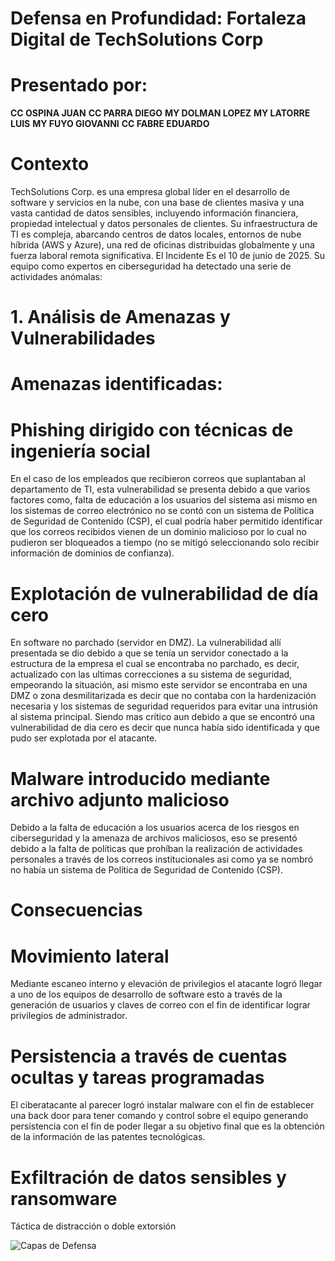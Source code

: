  # Defensa en Profundidad: Fortaleza Digital de TechSolutions Corp # 

# Presentado por: #

 **CC OSPINA JUAN**
 **CC PARRA DIEGO**
 **MY DOLMAN LOPEZ**
 **MY LATORRE LUIS**
 **MY FUYO GIOVANNI**
 **CC FABRE EDUARDO**


# Contexto #
TechSolutions Corp. es una empresa global líder en el desarrollo de software y servicios en la nube, con una base de clientes masiva y una vasta cantidad de datos sensibles, incluyendo información financiera, propiedad intelectual y datos personales de clientes. Su infraestructura de TI es compleja, abarcando centros de datos locales, entornos de nube híbrida (AWS y Azure), una red de oficinas distribuidas globalmente y una fuerza laboral remota significativa.
El Incidente Es el 10 de junio de 2025. Su equipo como expertos en ciberseguridad ha detectado una serie de actividades anómalas:

# 1. Análisis de Amenazas y Vulnerabilidades #
# Amenazas identificadas: #
# Phishing dirigido con técnicas de ingeniería social # 
En el caso de los empleados que recibieron correos que suplantaban al departamento de TI, esta vulnerabilidad se presenta debido a que varios factores como, falta de educación a los usuarios del sistema asi mismo en los sistemas de correo electrónico no se contó con un sistema de Política de Seguridad de Contenido (CSP), el cual podría haber permitido identificar que los correos recibidos vienen de un dominio malicioso por lo cual no pudieron ser bloqueados a tiempo (no se mitigó seleccionando solo recibir información de dominios de confianza).

# Explotación de vulnerabilidad de día cero # 
En software no parchado (servidor en DMZ). La vulnerabilidad allí presentada se dio debido a que se tenía un servidor conectado a la estructura de la empresa el cual se encontraba no parchado, es decir, actualizado con las ultimas correcciones a su sistema de seguridad, empeorando la situación, asi mismo este servidor se encontraba en una DMZ o zona desmilitarizada es decir que no contaba con la hardenización necesaria y los sistemas de seguridad requeridos para evitar una intrusión al sistema principal. Siendo mas crítico aun debido a que se encontró una vulnerabilidad de dia cero es decir que nunca había sido identificada y que pudo ser explotada por el atacante.

# Malware introducido mediante archivo adjunto malicioso  #
Debido a la falta de educación a los usuarios acerca de los riesgos en ciberseguridad y la amenaza de archivos maliciosos, eso se presentó debido a la falta de políticas que prohíban la realización de actividades personales a través de los correos institucionales asi como ya se nombró no había un sistema de Política de Seguridad de Contenido (CSP).

# Consecuencias # 
# Movimiento lateral # 
Mediante escaneo interno y elevación de privilegios el atacante logró llegar a uno de los equipos de desarrollo de software esto a través de la generación de usuarios y claves de correo con el fin de identificar lograr privilegios de administrador.

# Persistencia a través de cuentas ocultas y tareas programadas #
El ciberatacante al parecer logró instalar malware con el fin de establecer una back door para tener comando y control sobre el equipo generando persistencia con el fin de poder llegar a su objetivo final que es la obtención de la información de las patentes tecnológicas.

# Exfiltración de datos sensibles y ransomware # 
Táctica de distracción o doble extorsión 

![Capas de Defensa](imagen1.png)
